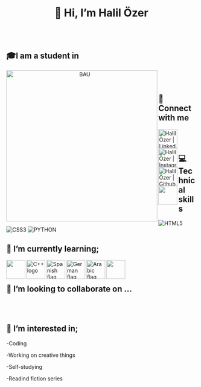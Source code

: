 <h1 align="center">👋 Hi, I’m Halil Özer</h1> 
<br>
</br>
<h2>🎓I am a student in</h2>
<p align="center">
<img align='left' src="https://upload.wikimedia.org/wikipedia/en/thumb/9/91/Bah%C3%A7e%C5%9Fehir_University_logo_horizontal.svg/1200px-Bah%C3%A7e%C5%9Fehir_University_logo_horizontal.svg.png" alt='BAU' width='400px'/>
</p>
<br>
</br>


<h2>🤝 Connect with me</h2>
<div>
<a href="https://www.linkedin.com/in/halil-özer-39b708291/"><img align="left" src="https://raw.githubusercontent.com/yushi1007/yushi1007/main/images/linkedin.svg" alt="Halil Özer | LinkedIn" width="50px"/></a>
<a href="https://www.instagram.com/halilozer434/"><img align="left" src="https://raw.githubusercontent.com/yushi1007/yushi1007/main/images/instagram.svg" alt="Halil Özer | Instagram" width="50px"/></a>
<a href="https://github.com/halil4343"><img align="left" src="https://github.githubassets.com/assets/GitHub-Mark-ea2971cee799.png" alt="Halil Özer | Github" width="50px"/></a>
<img align='left' src='' alt='' width='50px'/>
</div>
<br>
</br>


<h2>💻 Technical skills</h2>

![HTML5](https://img.shields.io/badge/html5-%23E34F26.svg?style=for-the-badge&logo=html5&logoColor=white)
![CSS3](https://img.shields.io/badge/css3-%231572B6.svg?style=for-the-badge&logo=css3&logoColor=white)
![PYTHON](https://img.shields.io/badge/python-3670A0?style=for-the-badge&logo=python&logoColor=ffdd54)


<h2>🌱 I’m currently learning;</h2>
<div>
<img align='left' src='https://upload.wikimedia.org/wikipedia/commons/1/19/C_Logo.png' alt='' width='50px'/>
<img align="left" src="https://w7.pngwing.com/pngs/46/626/png-transparent-c-logo-the-c-programming-language-computer-icons-computer-programming-source-code-programming-miscellaneous-template-blue.png" alt="C++ logo" width="50px"/>
<img align='left' src='https://www.flagdetective.com/images/download/spain-state-hi.jpg' alt='Spanish flag' width='50px'/>
<img align='left' src='https://upload.wikimedia.org/wikipedia/en/thumb/b/ba/Flag_of_Germany.svg/800px-Flag_of_Germany.svg.png' alt='German flag' width='50px'/>
<img align='left' src='https://cdn.britannica.com/79/5779-050-46C999AF/Flag-Saudi-Arabia.jpg' alt='Arabic flag' width='50px'/>
<img align='left' src='' alt='' width='50px'/>
</div>
<br>
</br>


<h2>💞️ I’m looking to collaborate on ...</h2>
<br>
</br>


<h2> 👀 I’m interested in;</h2>

-Coding
  
-Working on creative things

-Self-studying

-Readind fiction series


<br>
</br>

